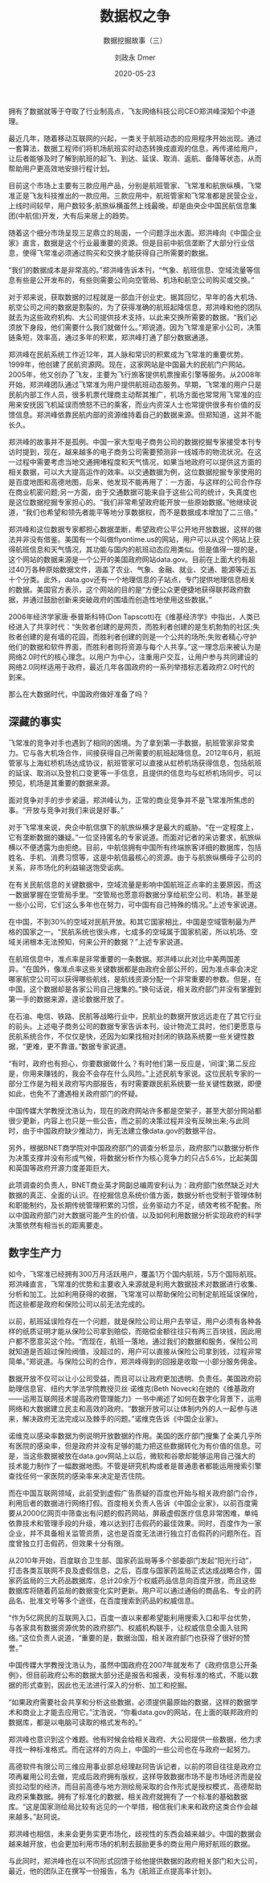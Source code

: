 ﻿---
layout:     post
title:      数据权之争
subtitle:   数据挖掘故事（三）
date:       2020-05-23
author:     刘政永 Dmer
header-img: img/post-bg-dmers.jpg
catalog: true
tags:
    - 数据挖掘故事
---
拥有了数据就等于夺取了行业制高点，飞友网络科技公司CEO郑洪峰深知个中道理。

最近几年，随着移动互联网的兴起，一类关于航班动态的应用程序开始出现。通过一套算法，数据工程师们将机场航班实时动态转换成直观的信息，再传递给用户，让后者能够及时了解到航班的起飞、到达、延误、取消、返航、备降等状态，从而帮助用户更高效地安排行程计划。

目前这个市场上主要有三款应用产品，分别是航班管家、飞常准和航旅纵横，飞常准正是飞友科技推出的一款应用。三款应用中，航班管家和飞常准都是民营企业，上线时间较早，用户数较多;航旅纵横虽然上线最晚，却是由央企中国民航信息集团(中航信)开发，大有后来居上的趋势。

随着这个细分市场呈现三足鼎立的局面，一个问题浮出水面。郑洪峰向《中国企业家》直言，数据是这个行业最重要的资源。但是目前中航信垄断了大部分行业信息，使得飞常准必须通过购买和交换才能获得自己所需要的数据。

“我们的数据成本是非常高的。”郑洪峰告诉本刊，“气象、航班信息、空域流量等信息有些是公开发布的，有些则需要公司向空管局、机场和航空公司购买或交换。”

对于郑来说，获取数据的过程就是一部血汗创业史。据其回忆，早年的各大机场、航空公司之间的数据是割裂的，为了获得准确的航班起降信息，郑洪峰和他的团队就去为这些政府机构、大公司提供技术支持，以此来交换所需要的数据。“我们必须放下身段，他们需要什么我们就做什么。”郑说道。因为飞常准是家小公司，决策链条短，效率高，通过多年的积累，郑洪峰打通了部分数据通道。

郑洪峰在民航系统工作近12年，其人脉和常识的积累成为飞常准的重要优势。1999年，他创建了民航资源网。现在，这家网站是中国最大的民航门户网站。2005年，他又创办了飞友，主要为飞行旅客提供机票搜索引擎等服务。从2008年开始，郑洪峰团队通过飞常准为用户提供航班动态服务。早期，飞常准的用户只是民航内部工作人员，很多机票代理商主动帮其推广，机场方面也常常用飞常准的应用来安抚因飞机延误而愤怒不已的乘客，而业内资深人士也常提供很多有价值的反馈信息。郑洪峰依靠民航内部的资源维持着自己的数据来源。但郑知道，这并不能长久。

郑洪峰的故事并不是孤例。中国一家大型电子商务公司的数据挖掘专家接受本刊专访时提到，现在，越来越多的电子商务公司需要预测非一线城市的物流状况。在这一过程中需要考虑当地交通拥堵程度和天气情况，如果当地政府可以提供这方面的相关数据，可以大大提高运作的效率。以交通数据为例，这位数据挖掘专家使用的是百度地图和高德地图，后来，他发现不能再用了：一方面，与这样的公司合作存在商业机密问题;另一方面，由于交通数据可能来自于这些公司的统计，失真度也是这位数据挖掘专家担心的。“我们非常希望政府能开放一些原始数据。”他继续说道，“我们也希望和领先者能平等地分享数据权，而不是数据成本增加了二三倍。”

郑洪峰和这位数据专家都担心数据垄断，希望政府公平公开地开放数据，这样的做法并非没有借鉴。美国有一个叫做flyontime.us的网站，用户可以从这个网站上获得航班信息和天气情况，其功能与国内的航班动态应用类似。但是值得一提的是，这个网站的数据来源是一个公开的美国政府网站data.gov。目前在上面大约有超过40万各种原始数据文件，涵盖了农业、气象、金融、就业、交通、能源等近五十个分类。此外，data.gov还有一个地理信息的子站点，专门提供地理信息相关的数据。美国官方表示，这个网站的目的是“方便公众更便捷地获得联邦政府数据，并通过鼓励创新来突破政府的围墙而创造性地使用这些数据。”

2006年经济学家唐·泰普斯科特(Don Tapscott)在《维基经济学》中指出，人类已经进入了共享时代：“失败者创建的是网页，而胜利者创建的是生机勃勃的社区;失败者创建的是有墙的花园，而胜利者创建的则是一个公共的场所;失败者精心守护他们的数据和软件界面，而胜利者则将资源与每个人共享。”这一理念后来被认为是网络2.0时代的核心理念。以用户为中心，注重用户交互，让用户参与共同建设的网络2.0同样适用于政府，最近几年各国政府的一系列举措标志着政府2.0时代的到来。

那么在大数据时代，中国政府做好准备了吗？

## 深藏的事实

飞常准的竞争对手也遇到了相同的困境。为了拿到第一手数据，航班管家非常卖力。它与各大机场合作，间接获得自己所需要的航班起降信息。2012年6月，航班管家与上海虹桥机场达成协议，航班管家可以直接从虹桥机场获得信息，包括航班的延误、取消以及登机口变更等一手信息，且提供的信息均与虹桥机场同步。可以预见，机场是其重要的数据来源。

面对竞争对手的步步紧逼，郑洪峰认为，正常的商业竞争并不是飞常准所焦虑的事。“开放与竞争对我们来说是好事。”

对于飞常准来说，央企中航信旗下的航旅纵横才是最大的威胁。“在一定程度上，它有垄断数据的嫌疑。”一位坚持匿名的专家说道。而面对记者的采访要求，航旅纵横以不便透露为由拒绝。目前，中航信拥有中国所有终端旅客详细的数据库，包括姓名、手机、消费习惯等，这是中航信最核心的资源。由于与航旅纵横母子公司的关系，非市场化的利益输送饱受诟病。

在有关民航信息的关键数据中，空域流量是影响中国航班正点率的主要原因，而这一数据掌握在空管局手里。“空管局也愿意将数据分享给航空公司、机场，甚至是一些小公司，它们这么多年也在努力，可中国有自己特殊的情况。”上述专家说道。

在中国，不到30%的空域对民航开放。和其它国家相比，中国是空域管制最为严格的国家之一。“民航系统也很头疼，七成多的空域属于国家机密，所以机场、空域关闭根本无法预知，何来公开的数据？”上述专家说道。

在航班信息中，准点率是非常重要的一条数据。郑洪峰以此对比中美两国差异。“在国外，像准点率这些关键数据都是由政府全部公开的，因为准点率会决定哪家航空公司可以获得哪些航线，是航线资源分配一个非常重要的参数。但是，在中国，这个数据却是各家公司自己搜集的。”换句话说，相关政府部门并没有掌握到第一手的数据来源，遑论数据开放了。

在石油、电信、铁路、民航等战略行业中，民航业的数据开放远远走在了其它行业的前头。上述电子商务公司的数据专家告诉本刊，设计物流工具时，他们更愿意与民航系统合作，不仅仅是快，还因为如果找相对封闭的铁路系统要一些关键性数据，“更难，更不靠谱。”数据专家说道。

“有时，政府也有担心，你要数据做什么？有时他们第一反应是，‘间谍’;第二反应是，你用来赚钱的，我会不会存在什么风险。”上述民航专家说。这位民航专家的一部分工作是为相关政府写内部报告，有时需要跟民航系统要一些关键性数据，即便如此，也免不了遭遇相关政府部门的怀疑。

中国传媒大学教授沈浩认为，现在的政府网站许多都是空架子，甚至大部分网站都很少更新，内容上也只是一些公告，而之前的决策过程并没有反映出来;与此同时，由于中国政府缺少推动力，尚无法建立像data.gov的数据平台。

另外，根据BNET商学院对中国政府部门的调查分析显示，政府部门以数据分析作为决策支撑并没有形成气候，将数据分析作为核心竞争力的只占5.6%，比起美国和英国等政府开源力度差距巨大。

此项调查的负责人，BNET商业英才网副总编周安利认为：政府部门依然缺乏对大数据的真正、全面的认识。在挖掘信息系统价值方面，数据分析也受制于管理体制和职能制约，及长期传统管理积累的习惯，业务驱动力不足，绩效考核不配套。所以中国政府部门对大数据可能产生的价值，以及如何利用数据分析实现政府的科学决策依然有相当长的距离要走。

## 数字生产力

如今，飞常准已经拥有300万月活跃用户，覆盖1万个国内航班，5万个国际航班。郑洪峰直言，飞常准的优势和主要收入来源就是利用大数据技术对数据进行收集、分析和加工。比如利用获得的收据，飞常准可以帮助保险公司制定航班延误保险，而这些都是政府和保险公司以前无法完成的。

以前，航班延误险存在一个问题，就是保险公司让用户去举证，用户必须有各种各样的纸质证明才能从保险公司拿到赔偿，而赔偿金额往往只有两三百块钱，因此用户都不愿意买这个险。“而现在，航班一落地，通过我们的数据和服务，保险公司就知道是否超过保险阀值，没超过的，用户可以直接从保险公司拿到钱，过程非常简单。”郑说道。与保险公司的合作，郑洪峰得到的回报是收取一小部分服务佣金。

数据开放不仅可以让小公司受益，而且可以让政府更加透明、负责任。美国政府前助理信息官、纽约大学法学院教授贝丝·诺维克(Beth Noveck)在她的《维基政府——运用互联网技术提高政府管理能力》一书中阐述了如何在数字化背景下，运用网络和大数据建立民主和高效的政府。“数据开放可以让体制内外的人一起参与进来，解决政府无法完成以及棘手的问题。”诺维克告诉《中国企业家》。

诺维克以感染率数据为例说明开放数据的作用。美国的医疗部门搜集了全美几乎所有医院的感染率，但是政府并没有足够的能力把这些数据转化为有价值的信息。可是，当这些数据被放在data.gov网站上以后，微软和谷歌却能够运用自己强大的技术能力制作了一幅数据地图。不管是研究机构或者是普通患者都能运用搜索引擎查找任何一家医院的感染率来决定是否住院。

而在中国互联网领域，此前受到虚假广告质疑的百度也开始与相关政府部门合作，利用后者的数据进行网络打假。百度相关负责人告诉《中国企业家》，以前百度需要从2000亿网页中筛查出有问题的假药网站，屏蔽虚假医疗信息非常困难，单纯依靠技术和管理手段的升级，难以达到打击假药的最佳效果。同时，百度作为一家企业，并不具备相关监管资质，这也是百度无法进行独立打击假药的问题所在。百度曾独立打击假药，但效果十分有限。

从2010年开始，百度联合卫生部、国家药监局等多个部委部门发起“阳光行动”，打击各类互联网不良及虚假信息，之后，百度与国家药监局正式达成战略合作，国家药监局的三大药品数据库，总计20余万个权威药品信息向百度开放，而且这些数据库将随着药监局的数据变化实时更新。用户可以通过通俗的商品名、专业的药品名、批准文号等多个途径，在百度搜索到药品的权威信息。

“作为5亿网民的互联网入口，百度一直以来都希望能利用搜索入口和平台优势，与各家具有数据资源优势的政府部门、权威机构联手，让权威信息全面入驻网络。”这位负责人说道，“重要的是，数据治国，相关政府部门也获得了很好的赞誉。”

中国传媒大学教授沈浩认为，虽然中国政府在2007年就发布了《政府信息公开条例》，但目前政府公布的数据大部分还是报告和报表，没有标准的格式，不能以数据的形式查到，因此也无法进行深入的分析、加工和挖掘。

“如果政府需要社会共享和分析这些数据，必须提供最原始的数据，这样的数据学术和商业上才能去应用它。”沈浩说，“你看data.gov的网站，在上面的联邦政府的数据库，都是以电脑可读取的格式发布的。”

郑洪峰也意识到这个难题。他有时候会给相关政府、大公司提供一些数据，他力求寻找一种标准格式。而在这样的方向上，中国的一些公司也在与政府一起努力。

高德软件有限公司三维应用事业部总经理赵珂告诉记者，以前的项目往往是政府立项再雇用公司去做，完成后政府拥有版权，这样导致数据市场不是市场经济而是投资拉动型的经济。而目前高德与地方测绘局采取的合作形式是授权模式，高德帮助政府采集数据。拥有了标准化的数据，相关政府就拥有了一个标准的基础数据库。“这是国家测绘局比较有远见的一个举措，相信我们未来和政府这类合作会越来越多。”赵珂说。

郑洪峰也相信，未来会更务实更市场化，歧视性的东西会越来越少。中国的数据会越来越开放，也会更加利用市场的机制去鼓励更多的商业用户用好航班的数据。

与此同时，郑洪峰也在以不同形式回馈于给他提供数据的政府相关部门和大公司，最近，他的团队正在撰写一份报告，名为《航班正点提高率计划》。

